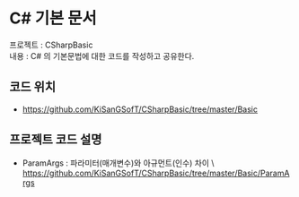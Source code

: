 # C# 기본 문서

프로젝트 : CSharpBasic \
내용 : C# 의 기본문법에 대한 코드를 작성하고 공유한다.

## 코드 위치

- https://github.com/KiSanGSofT/CSharpBasic/tree/master/Basic

## 프로젝트 코드 설명

- ParamArgs : 파라미터(매개변수)와 아규먼트(인수) 차이 \ https://github.com/KiSanGSofT/CSharpBasic/tree/master/Basic/ParamArgs
